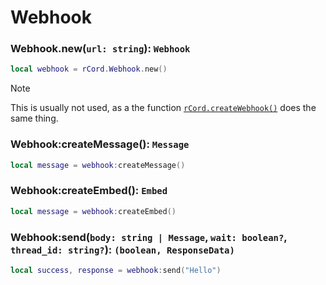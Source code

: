 # Webhook

### Webhook.new(`url: string`): `Webhook`
```lua
local webhook = rCord.Webhook.new()
```
> [!NOTE]
> This is usually not used, as a the function [`rCord.createWebhook()`](./rcord.md#rcordcreatewebhook-webhook) does the same thing.

### Webhook:createMessage(): `Message`
```lua
local message = webhook:createMessage()
```

### Webhook:createEmbed(): `Embed`
```lua
local message = webhook:createEmbed()
```

### Webhook:send(`body: string | Message`, `wait: boolean?`, `thread_id: string?`): `(boolean, ResponseData)`
```lua
local success, response = webhook:send("Hello")
```